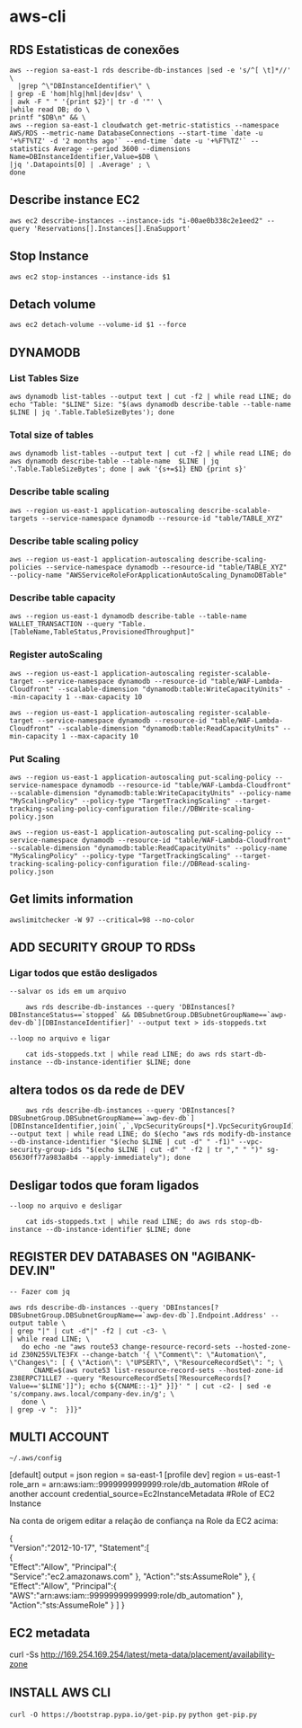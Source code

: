 # aws-cli


## RDS Estatisticas de conexões


	aws --region sa-east-1 rds describe-db-instances |sed -e 's/^[ \t]*//' \
	  |grep ^\"DBInstanceIdentifier\" \
  	| grep -E 'hom|hlg|hml|dev|dsv' \
  	| awk -F " " '{print $2}'| tr -d '"' \
  	|while read DB; do \
  	printf "$DB\n" && \
  	aws --region sa-east-1 cloudwatch get-metric-statistics --namespace AWS/RDS --metric-name DatabaseConnections --start-time `date -u '+%FT%TZ' -d '2 months ago'` --end-time `date -u '+%FT%TZ'` --statistics Average --period 3600 --dimensions Name=DBInstanceIdentifier,Value=$DB \
  	|jq '.Datapoints[0] | .Average' ; \
	done



## Describe instance EC2

	aws ec2 describe-instances --instance-ids "i-00ae0b338c2e1eed2" --query 'Reservations[].Instances[].EnaSupport'


## Stop Instance

	aws ec2 stop-instances --instance-ids $1

## Detach volume

	aws ec2 detach-volume --volume-id $1 --force


## DYNAMODB

### List Tables Size

	aws dynamodb list-tables --output text | cut -f2 | while read LINE; do echo "Table: "$LINE" Size: "$(aws dynamodb describe-table --table-name  $LINE | jq '.Table.TableSizeBytes'); done
	

### Total size of tables

	aws dynamodb list-tables --output text | cut -f2 | while read LINE; do aws dynamodb describe-table --table-name  $LINE | jq '.Table.TableSizeBytes'; done | awk '{s+=$1} END {print s}'
	
	
### Describe table scaling

	aws --region us-east-1 application-autoscaling describe-scalable-targets --service-namespace dynamodb --resource-id "table/TABLE_XYZ"


### Describe table scaling policy
	
	aws --region us-east-1 application-autoscaling describe-scaling-policies --service-namespace dynamodb --resource-id "table/TABLE_XYZ" --policy-name "AWSServiceRoleForApplicationAutoScaling_DynamoDBTable"


### Describe table capacity

	aws --region us-east-1 dynamodb describe-table --table-name WALLET_TRANSACTION --query "Table.[TableName,TableStatus,ProvisionedThroughput]"


### Register autoScaling

	aws --region us-east-1 application-autoscaling register-scalable-target --service-namespace dynamodb --resource-id "table/WAF-Lambda-Cloudfront" --scalable-dimension "dynamodb:table:WriteCapacityUnits" --min-capacity 1 --max-capacity 10

	aws --region us-east-1 application-autoscaling register-scalable-target --service-namespace dynamodb --resource-id "table/WAF-Lambda-Cloudfront" --scalable-dimension "dynamodb:table:ReadCapacityUnits" --min-capacity 1 --max-capacity 10


### Put Scaling

	aws --region us-east-1 application-autoscaling put-scaling-policy --service-namespace dynamodb --resource-id "table/WAF-Lambda-Cloudfront" --scalable-dimension "dynamodb:table:WriteCapacityUnits" --policy-name "MyScalingPolicy" --policy-type "TargetTrackingScaling" --target-tracking-scaling-policy-configuration file://DBWrite-scaling-policy.json

	aws --region us-east-1 application-autoscaling put-scaling-policy --service-namespace dynamodb --resource-id "table/WAF-Lambda-Cloudfront" --scalable-dimension "dynamodb:table:ReadCapacityUnits" --policy-name "MyScalingPolicy" --policy-type "TargetTrackingScaling" --target-tracking-scaling-policy-configuration file://DBRead-scaling-policy.json



## Get limits information


	awslimitchecker -W 97 --critical=98 --no-color


## ADD SECURITY GROUP TO RDSs


### Ligar todos que estão desligados
	--salvar os ids em um arquivo
	
		aws rds describe-db-instances --query 'DBInstances[?DBInstanceStatus==`stopped` && DBSubnetGroup.DBSubnetGroupName==`awp-dev-db`][DBInstanceIdentifier]' --output text > ids-stoppeds.txt

	--loop no arquivo e ligar

		cat ids-stoppeds.txt | while read LINE; do aws rds start-db-instance --db-instance-identifier $LINE; done


## altera todos os da rede de DEV

		aws rds describe-db-instances --query 'DBInstances[?DBSubnetGroup.DBSubnetGroupName==`awp-dev-db`][DBInstanceIdentifier,join(`,`,VpcSecurityGroups[*].VpcSecurityGroupId)]' --output text | while read LINE; do $(echo "aws rds modify-db-instance --db-instance-identifier "$(echo $LINE | cut -d" " -f1)" --vpc-security-group-ids "$(echo $LINE | cut -d" " -f2 | tr "," " ")" sg-05630ff77a983a8b4 --apply-immediately"); done


## Desligar todos que foram ligados
	--loop no arquivo e desligar

		cat ids-stoppeds.txt | while read LINE; do aws rds stop-db-instance --db-instance-identifier $LINE; done


## REGISTER DEV DATABASES ON "AGIBANK-DEV.IN"

	-- Fazer com jq

	aws rds describe-db-instances --query 'DBInstances[?DBSubnetGroup.DBSubnetGroupName==`awp-dev-db`].Endpoint.Address' --output table \
  	| grep "|" | cut -d"|" -f2 | cut -c3- \
  	| while read LINE; \
       do echo -ne "aws route53 change-resource-record-sets --hosted-zone-id Z30N255VLTE3FX --change-batch '{ \"Comment\": \"Automation\", \"Changes\": [ { \"Action\": \"UPSERT\", \"ResourceRecordSet\": "; \
	      CNAME=$(aws route53 list-resource-record-sets --hosted-zone-id Z38ERPC71LLE7 --query "ResourceRecordSets[?ResourceRecords[?Value=='$LINE']]"); echo ${CNAME::-1}" }]}' " | cut -c2- | sed -e 's/company.aws.local/company-dev.in/g'; \
	   done \
  	| grep -v ":  }]}"


## MULTI ACCOUNT

	~/.aws/config

[default]
output = json
region = sa-east-1
[profile dev]
region = us-east-1
role_arn = arn:aws:iam::9999999999999:role/db_automation   #Role of another account
credential_source=Ec2InstanceMetadata			  #Role of EC2 Instance


Na conta de origem editar a relação de confiança na Role da EC2 acima:

{  
   "Version":"2012-10-17",
   "Statement":[  
      {  
         "Effect":"Allow",
         "Principal":{  
            "Service":"ec2.amazonaws.com"
         },
         "Action":"sts:AssumeRole"
      },
      {  
         "Effect":"Allow",
         "Principal":{  
            "AWS":"arn:aws:iam::99999999999999:role/db_automation"
         },
         "Action":"sts:AssumeRole"
      }
   ]
}

## EC2 metadata

  curl -Ss http://169.254.169.254/latest/meta-data/placement/availability-zone

## INSTALL AWS CLI

`curl -O https://bootstrap.pypa.io/get-pip.py`
`python get-pip.py `
